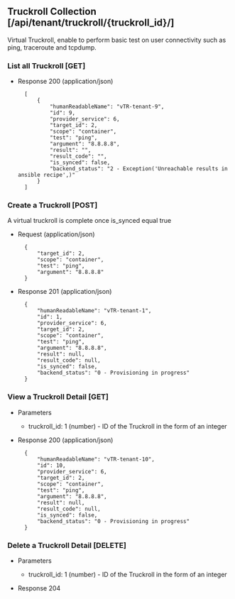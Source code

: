 ## Truckroll Collection [/api/tenant/truckroll/{truckroll_id}/]

Virtual Truckroll, enable to perform basic test on user connectivity such as ping, traceroute and tcpdump.

### List all Truckroll [GET]

+ Response 200 (application/json)

        [
            {
                "humanReadableName": "vTR-tenant-9",
                "id": 9,
                "provider_service": 6,
                "target_id": 2,
                "scope": "container",
                "test": "ping",
                "argument": "8.8.8.8",
                "result": "",
                "result_code": "",
                "is_synced": false,
                "backend_status": "2 - Exception('Unreachable results in ansible recipe',)"
            }
        ]

### Create a Truckroll [POST]

A virtual truckroll is complete once is_synced equal true

+ Request (application/json)

        {
            "target_id": 2,
            "scope": "container",
            "test": "ping",
            "argument": "8.8.8.8"
        }

+ Response 201 (application/json)

        {
            "humanReadableName": "vTR-tenant-1",
            "id": 1,
            "provider_service": 6,
            "target_id": 2,
            "scope": "container",
            "test": "ping",
            "argument": "8.8.8.8",
            "result": null,
            "result_code": null,
            "is_synced": false,
            "backend_status": "0 - Provisioning in progress"
        }


### View a Truckroll Detail [GET]

+ Parameters
    + truckroll_id: 1 (number) - ID of the Truckroll in the form of an integer

+ Response 200 (application/json)

        {
            "humanReadableName": "vTR-tenant-10",
            "id": 10,
            "provider_service": 6,
            "target_id": 2,
            "scope": "container",
            "test": "ping",
            "argument": "8.8.8.8",
            "result": null,
            "result_code": null,
            "is_synced": false,
            "backend_status": "0 - Provisioning in progress"
        }

### Delete a Truckroll Detail [DELETE]

+ Parameters
    + truckroll_id: 1 (number) - ID of the Truckroll in the form of an integer

+ Response 204
